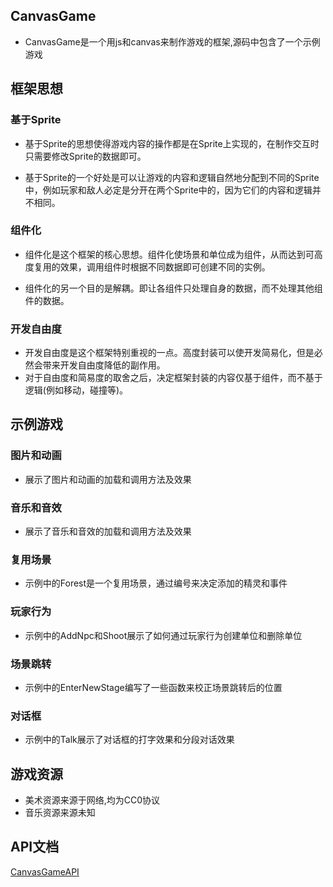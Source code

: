 ## CanvasGame

* CanvasGame是一个用js和canvas来制作游戏的框架,源码中包含了一个示例游戏

## 框架思想

### 基于Sprite

* 基于Sprite的思想使得游戏内容的操作都是在Sprite上实现的，在制作交互时只需要修改Sprite的数据即可。  

* 基于Sprite的一个好处是可以让游戏的内容和逻辑自然地分配到不同的Sprite中，例如玩家和敌人必定是分开在两个Sprite中的，因为它们的内容和逻辑并不相同。

### 组件化

* 组件化是这个框架的核心思想。组件化使场景和单位成为组件，从而达到可高度复用的效果，调用组件时根据不同数据即可创建不同的实例。

* 组件化的另一个目的是解耦。即让各组件只处理自身的数据，而不处理其他组件的数据。

### 开发自由度

* 开发自由度是这个框架特别重视的一点。高度封装可以使开发简易化，但是必然会带来开发自由度降低的副作用。
* 对于自由度和简易度的取舍之后，决定框架封装的内容仅基于组件，而不基于逻辑(例如移动，碰撞等)。

## 示例游戏

### 图片和动画

* 展示了图片和动画的加载和调用方法及效果

### 音乐和音效

* 展示了音乐和音效的加载和调用方法及效果

### 复用场景

* 示例中的Forest是一个复用场景，通过编号来决定添加的精灵和事件

### 玩家行为

* 示例中的AddNpc和Shoot展示了如何通过玩家行为创建单位和删除单位

### 场景跳转

* 示例中的EnterNewStage编写了一些函数来校正场景跳转后的位置

### 对话框

* 示例中的Talk展示了对话框的打字效果和分段对话效果

## 游戏资源

* 美术资源来源于网络,均为CC0协议
* 音乐资源来源未知

## API文档

[CanvasGameAPI](https://www.yuque.com/books/share/662514e0-513d-44b6-9f95-343b279351b8?#)
